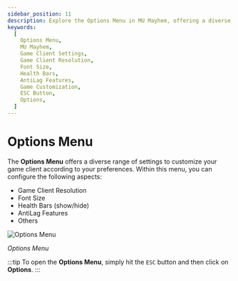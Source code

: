 ```yaml
---
sidebar_position: 11
description: Explore the Options Menu in MU Mayhem, offering a diverse range of settings to customize your game client. Configure aspects such as game client resolution, font size, health bars (show/hide), antilag features, and more. Enhance your gaming experience by tailoring the game settings to your preferences.
keywords:
  [
    Options Menu,
    MU Mayhem,
    Game Client Settings,
    Game Client Resolution,
    Font Size,
    Health Bars,
    AntiLag Features,
    Game Customization,
    ESC Button,
    Options,
  ]
---
```


# Options Menu

The **Options Menu** offers a diverse range of settings to customize your game client according to your preferences. Within this menu, you can configure the following aspects:

- Game Client Resolution
- Font Size
- Health Bars (show/hide)
- AntiLag Features
- Others

![Options Menu](/img/client-features/options-menu.jpg)

_Options Menu_

:::tip
To open the **Options Menu**, simply hit the `ESC` button and then click on **Options**.
:::
